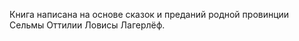 <!--2017-01-04 13:43:51-->
Книга написана на основе сказок и преданий родной провинции Сельмы Оттилии Ловисы Лагерлёф.